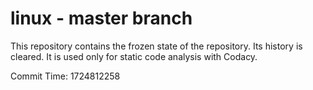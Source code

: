 # linux - master branch

This repository contains the frozen state of the repository.
Its history is cleared. It is used only for static code
analysis with Codacy.

Commit Time: 1724812258
